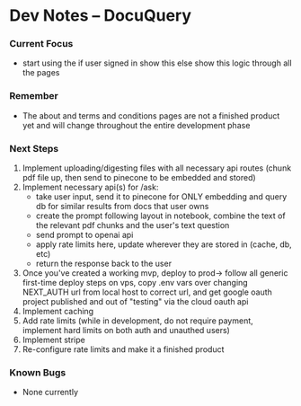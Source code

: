 # Dev Notes – DocuQuery

### Current Focus
- start using the if user signed in show this else show this logic through all the pages

### Remember
- The about and terms and conditions pages are not a finished product yet and will change throughout the entire development phase

### Next Steps
1. Implement uploading/digesting files with all necessary api routes (chunk pdf file up, then send to pinecone to be embedded and stored)
2. Implement necessary api(s) for /ask:
    - take user input, send it to pinecone for ONLY embedding and query db for similar results from docs that user owns
    - create the prompt following layout in notebook, combine the text of the relevant pdf chunks and the user's text question
    - send prompt to openai api
    - apply rate limits here, update wherever they are stored in (cache, db, etc)
    - return the response back to the user
3. Once you've created a working mvp, deploy to prod-> follow all generic first-time deploy steps on vps, copy .env vars over changing NEXT_AUTH url from local host to correct url, and get google oauth project published and out of "testing" via the cloud oauth api
4. Implement caching
5. Add rate limits (while in development, do not require payment, implement hard limits on both auth and unauthed users)
6. Implement stripe
7. Re-configure rate limits and make it a finished product

### Known Bugs
- None currently
